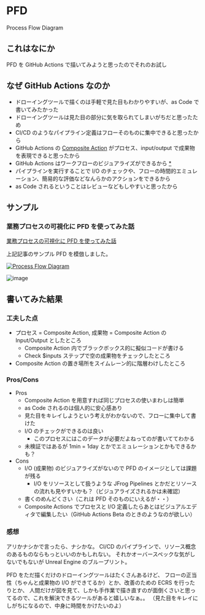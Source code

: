 # PFD

Process Flow Diagram

## これはなにか

PFD を GitHub Actions で描いてみようと思ったのでそれのお試し

## なぜ GitHub Actions なのか

* ドローイングツールで描くのは手軽で見た目もわかりやすいが、as Code で書いてみたかった
* ドローイングツールは見た目の部分に気を取られてしまいがちだと思ったため
* CI/CD のようなパイプライン定義はフローそのものに集中できると思ったから
* GitHub Actions の [Composite Action](https://docs.github.com/ja/actions/creating-actions/creating-a-composite-run-steps-action) がプロセス、input/output で成果物を表現できると思ったから
* GitHub Actions はワークフローのビジュアライズができるから [*](https://github.blog/changelog/2020-12-08-github-actions-workflow-visualization/)
* パイプラインを実行することで I/O のチェックや、フローの時間的エミュレーション、簡易的な評価などなんらかのアクションをできるから
* as Code されるということはレビューなどもしやすいと思ったから

## サンプル

### 業務プロセスの可視化に PFD を使ってみた話

[業務プロセスの可視化に PFD を使ってみた話](https://www.cresco.co.jp/blog/entry/16642/)

上記記事のサンプル PFD を模倣しました。

[![Process Flow Diagram](https://github.com/srz-zumix/PFD/actions/workflows/pfd-sample1.yml/badge.svg)](https://github.com/srz-zumix/PFD/actions/workflows/pfd-sample1.yml)

![image](https://user-images.githubusercontent.com/1439172/132120364-ef6f81e7-b9e5-4cb8-93a8-fb16e9268514.png)

## 書いてみた結果

### 工夫した点

* プロセス = Composite Action, 成果物 = Composite Action の Input/Output としたところ
  * Composite Action 内でブラックボックス的に擬似コードが書ける
  * Check $inputs ステップで空の成果物をチェックしたところ
* Composite Action の置き場所をスイムレーン的に階層わけしたところ 

### Pros/Cons

* Pros
  * Composite Action を用意すれば同じプロセスの使いまわしは簡単
  * as Code されるのは個人的に安心感あり
  * 見た目をキレイしようという考えがわかないので、フローに集中して書けた
  * I/O のチェックができるのは良い
    * このプロセスにはこのデータが必要だよねってのが書いててわかる
  * 未検証ではあるが 1min = 1day とかでエミュレーションとかもできるかも？
* Cons
  * I/O (成果物) のビジュアライズがないので PFD のイメージとしては課題が残る
    * I/O をリソースとして扱うような JFrog Pipelines とかだとリソースの流れも見やすいかも？（ビジュアライズされるかは未確認）
  * 書くのめんどくさい（これは PFD そのものにいえるが・・）
  * Composite Actions でプロセスと I/O 定義したらあとはビジュアルエディタで編集したい（GitHub Actions Beta のときのようなのが欲しい）

### 感想

アリかナシかで言ったら、ナシかな。
CI/CD のパイプラインで、リソース概念のあるものならもっといいのかもしれない。
それかオーバースペックな気がしないでもないが Unreal Engine のブループリント。

PFD をただ描くだけのドローイングツールはたくさんあるけど、
フローの正当性（ちゃんと成果物の I/O ができてるか）とか、改善のための ECRS を行ったりとか、
人間だけが図を見て、しかも手作業で描き直すのが面倒くさいと思ってるので、これを解決できるツールがあると嬉しいなぁ。。
（見た目をキレイにしがちになるので、中身に時間をかけたいのよ）
